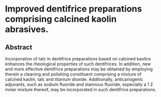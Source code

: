 # Improved dentifrice preparations comprising calcined kaolin abrasives.

## Abstract
Incorporation of talc in dentifrice preparations based on calcined kaolins enhances the rheological properties of such dentifrices. In addition, new and more effective dentifrice preparations may be obtained by employing therein a cleaning and polishing constituent comprising a mixture of calcined kaolin, talc and titanium dioxide. Additionally, anticariogenic adjuvants, such as sodium fluoride and stannous fluoride, especially a 1 2 molar mixture thereof, may be incorporated in such dentifrice preparations.